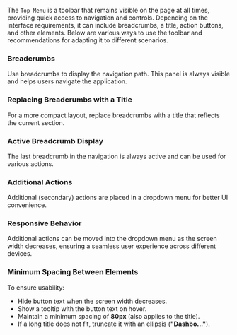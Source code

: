 The `Top Menu` is a toolbar that remains visible on the page at all times, providing quick access to navigation and
controls. Depending on the interface requirements, it can include breadcrumbs, a title, action buttons, and other
elements. Below are various ways to use the toolbar and recommendations for adapting it to different scenarios.

### Breadcrumbs

Use breadcrumbs to display the navigation path. This panel is always visible and helps users navigate the application.

<!-- example(top-menu-breadcrumbs) -->

### Replacing Breadcrumbs with a Title

For a more compact layout, replace breadcrumbs with a title that reflects the current section.

<!-- example(top-menu-overview) -->

### Active Breadcrumb Display

The last breadcrumb in the navigation is always active and can be used for various actions.

<!-- example(top-menu-active-breadcrumb) -->

### Additional Actions

Additional (secondary) actions are placed in a dropdown menu for better UI convenience.

<!-- example(top-menu-secondary-actions) -->

### Responsive Behavior

Additional actions can be moved into the dropdown menu as the screen width decreases, ensuring a seamless user experience across different devices.

<!-- example(top-menu-secondary-actions-responsive) -->

### Minimum Spacing Between Elements

<!-- cspell:ignore Dashbo -->

To ensure usability:

-   Hide button text when the screen width decreases.
-   Show a tooltip with the button text on hover.
-   Maintain a minimum spacing of **80px** (also applies to the title).
-   If a long title does not fit, truncate it with an ellipsis (**"Dashbo..."**).

<!-- example(top-menu-overflow) -->
